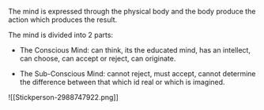 The mind is expressed through the physical body and the body produce the action which produces the result.

The mind is divided into 2 parts:
- The Conscious Mind: can think, its the educated mind, has an intellect, can choose, can accept or reject, can originate.

- The Sub-Conscious Mind: cannot reject, must accept, cannot determine the difference between that which id real or which is imagined.


![[Stickperson-2988747922.png]]